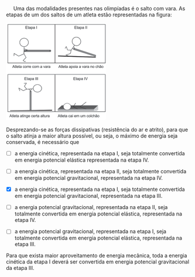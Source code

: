 

     Uma das modalidades presentes nas olimpíadas é o salto com vara. As etapas de um dos saltos de um atleta estão representadas na figura:

![](fff55f35-92ce-d1da-1b6d-d25047ae2939.png)

Desprezando-se as forças dissipativas (resistência do ar e atrito), para que o salto atinja a maior altura possível, ou seja, o máximo de energia seja conservada, é necessário que



- [ ] a energia cinética, representada na etapa I, seja totalmente convertida em energia potencial elástica representada na etapa IV.
- [ ] a energia cinética, representada na etapa II, seja totalmente convertida em energia potencial gravitacional, representada na etapa IV.
- [x] a energia cinética, representada na etapa I, seja totalmente convertida em energia potencial gravitacional, representada na etapa III.
- [ ] a energia potencial gravitacional, representada na etapa II, seja totalmente convertida em energia potencial elástica, representada na etapa IV.
- [ ] a energia potencial gravitacional, representada na etapa I, seja totalmente convertida em energia potencial elástica, representada na etapa III.


Para que exista maior aproveitamento de energia mecânica, toda a energia cinética da etapa I deverá ser convertida em energia potencial gravitacional da etapa III.
